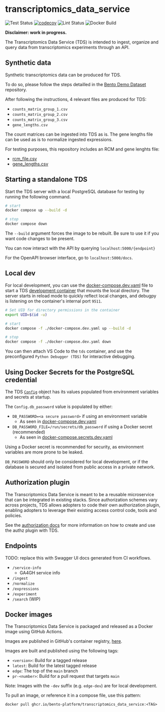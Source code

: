 # transcriptomics_data_service

![Test Status](https://github.com/bento-platform/transcriptomics_data_service/actions/workflows/test.yml/badge.svg)
[![codecov](https://codecov.io/gh/bento-platform/transcriptomics_data_service/graph/badge.svg)](https://codecov.io/gh/bento-platform/transcriptomics_data_service)
![Lint Status](https://github.com/bento-platform/transcriptomics_data_service/actions/workflows/lint.yml/badge.svg)
![Docker Build](https://github.com/bento-platform/transcriptomics_data_service/actions/workflows/build.yml/badge.svg)

**Disclaimer: work in progress.**

The Transcriptomics Data Service (TDS) is intended to ingest, organize and query data from transcriptomics experiments through an API.

## Synthetic data

Synthetic transcriptomics data can be produced for TDS.

To do so, please follow the steps detailled in the [Bento Demo Dataset](https://github.com/bento-platform/bento_demo_dataset)
repository.

After following the instructions, 4 relevant files are produced for TDS:
- `counts_matrix_group_1.csv`
- `counts_matrix_group_2.csv`
- `counts_matrix_group_3.csv`
- `gene_lengths.csv`

The count matrices can be ingested into TDS as is.
The gene lengths file can be used as is to normalize ingested expressions.

For testing purposes, this repository includes an RCM and gene lenghts file:
- [rcm_file.csv](tests/data/rcm_file.csv)
- [gene_lengths.csv](tests/data/gene_lengths.csv)

## Starting a standalone TDS

Start the TDS server with a local PostgreSQL database for testing by running the following command.
```bash
# start
docker compose up --build -d

# stop
docker compose down
```
The `--build` argument forces the image to be rebuilt. Be sure to use it if you want code changes to be present.

You can now interact with the API by querying `localhost:5000/{endpoint}`

For the OpenAPI browser interface, go to `localhost:5000/docs`.

## Local dev

For local development, you can use the [docker-compose.dev.yaml](./docker-compose.dev.yaml) file to start a TDS 
[development container](https://code.visualstudio.com/docs/devcontainers/containers) that mounts the local directory.
The server starts in reload mode to quickly reflect local changes, and debugpy is listening on the container's internal port `9511`.

```bash
# Set UID for directory permissions in the container
export UID=$(id -u)

# start
docker compose -f ./docker-compose.dev.yaml up --build -d

# stop
docker compose -f ./docker-compose.dev.yaml down
```

You can then attach VS Code to the `tds` container, and use the preconfigured `Python Debugger (TDS)` for interactive debugging.

## Using Docker Secrets for the PostgreSQL credential

The TDS [`Config`](./transcriptomics_data_service/config.py) object has its values populated from environment variables and secrets at startup.

The `Config.db_password` value is populated by either:
- `DB_PASSWORD=<a secure password>` if using an environment variable
  - As seen in [docker-compose.dev.yaml](./docker-compose.dev.yaml)
- `DB_PASSWORD_FILE=/run/secrets/db_password` if using a Docker secret (recommended)
  - As seen in [docker-compose.secrets.dev.yaml](./docker-compose.secrets.dev.yaml)

Using a Docker secret is recommended for security, as environment variables are more prone to be leaked.

`DB_PASSWORD` should only be considered for local development, or if the database is secured and isolated from public access in a private network.

## Authorization plugin

The Transcriptomics Data Service is meant to be a reusable microservice that can be integrated in existing 
stacks. Since authorization schemes vary across projects, TDS allows adopters to code their own authorization plugin, 
enabling adopters to leverage their existing access control code, tools and policies.

See the [authorization docs](./docs/authz.md) for more information on how to create and use the authz plugin with TDS.

## Endpoints

TODO: replace this with Swagger UI docs generated from CI workflows.

* `/service-info`
  * GA4GH service info
* `/ingest`
* `/normalize`
* `/expressions`
* `/experiment`
* `/search` (WIP)

## Docker images

The Transcriptomics Data Service is packaged and released as a Docker image using GitHub Actions.

Images are published in GitHub's container registry, [here](https://github.com/bento-platform/transcriptomics_data_service/pkgs/container/transcriptomics_data_service).

Images are built and published using the following tags:
- `<version>`: Build for a tagged release
- `latest`: Build for the latest tagged release
- `edge`: The top of the `main` branch
- `pr-<number>`: Build for a pull request that targets `main`

Note: Images with the `-dev` suffix (e.g. `edge-dev`) are for local development.


To pull an image, or reference it in a compose file, use this pattern:

```shell
docker pull ghcr.io/bento-platform/transcriptomics_data_service:<TAG>
```
